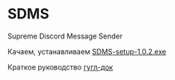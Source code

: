 # SDMS
Supreme Discord Message Sender

Качаем, устанавливаем [SDMS-setup-1.0.2.exe](https://dl.dropbox.com/s/xcgmm7m7qc28wd8/SDMS-setup-1.0.2.exe)

Краткое руководство [гугл-док](https://docs.google.com/document/d/1AXbYkoHbksSQ6NkfFwdvb9qxhb8aXeUYtUWgdtIhkdM)
